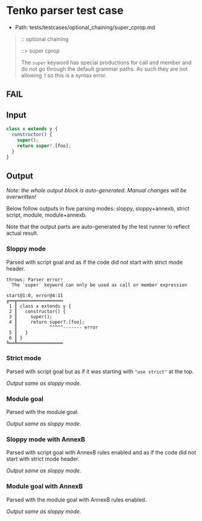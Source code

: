 # Tenko parser test case

- Path: tests/testcases/optional_chaining/super_cprop.md

> :: optional chaining
>
> ::> super cprop
>
> The `super` keyword has special productions for call and member and do not go through the default grammar paths. As such they are not allowing `?` so this is a syntax error.

## FAIL

## Input

`````js
class x extends y {
  constructor() {
    super();
    return super?.[foo];
  }
}
`````

## Output

_Note: the whole output block is auto-generated. Manual changes will be overwritten!_

Below follow outputs in five parsing modes: sloppy, sloppy+annexb, strict script, module, module+annexb.

Note that the output parts are auto-generated by the test runner to reflect actual result.

### Sloppy mode

Parsed with script goal and as if the code did not start with strict mode header.

`````
throws: Parser error!
  The `super` keyword can only be used as call or member expression

start@1:0, error@4:11
╔══╦═════════════════
 1 ║ class x extends y {
 2 ║   constructor() {
 3 ║     super();
 4 ║     return super?.[foo];
   ║            ^^^^^------- error
 5 ║   }
 6 ║ }
╚══╩═════════════════

`````

### Strict mode

Parsed with script goal but as if it was starting with `"use strict"` at the top.

_Output same as sloppy mode._

### Module goal

Parsed with the module goal.

_Output same as sloppy mode._

### Sloppy mode with AnnexB

Parsed with script goal with AnnexB rules enabled and as if the code did not start with strict mode header.

_Output same as sloppy mode._

### Module goal with AnnexB

Parsed with the module goal with AnnexB rules enabled.

_Output same as sloppy mode._
